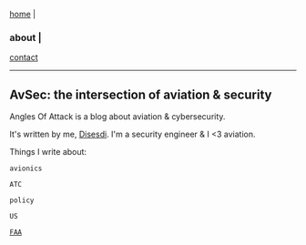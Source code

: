 
<a href="https://disesdi.github.io/" target="_blank" rel="noopener noreferrer">home</a> \| 
### about \| 
<a href="https://cx7.dev/research/policy.html" target="_blank" rel="noopener noreferrer">contact</a>

-----

## AvSec: the intersection of aviation & security

Angles Of Attack is a blog about aviation & cybersecurity. 

It's written by me, [Disesdi](https://cr1.dev/contact.html). I'm a security engineer & I <3 aviation. 


Things I write about:

`avionics`

`ATC` 

`policy`  

`US`  

[`FAA`](https://google.com)
